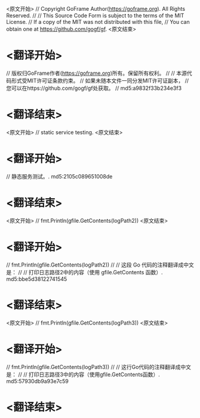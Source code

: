 
<原文开始>
// Copyright GoFrame Author(https://goframe.org). All Rights Reserved.
//
// This Source Code Form is subject to the terms of the MIT License.
// If a copy of the MIT was not distributed with this file,
// You can obtain one at https://github.com/gogf/gf.
<原文结束>

# <翻译开始>
// 版权归GoFrame作者(https://goframe.org)所有。保留所有权利。
//
// 本源代码形式受MIT许可证条款约束。
// 如果未随本文件一同分发MIT许可证副本，
// 您可以在https://github.com/gogf/gf处获取。
// md5:a9832f33b234e3f3
# <翻译结束>


<原文开始>
// static service testing.
<原文结束>

# <翻译开始>
// 静态服务测试。. md5:2105c089651008de
# <翻译结束>


<原文开始>
// fmt.Println(gfile.GetContents(logPath2))
<原文结束>

# <翻译开始>
// fmt.Println(gfile.GetContents(logPath2)) 
// 
// 这段 Go 代码的注释翻译成中文是：
// 
// 打印日志路径2中的内容（使用 gfile.GetContents 函数）. md5:bbe5d38122741545
# <翻译结束>


<原文开始>
// fmt.Println(gfile.GetContents(logPath3))
<原文结束>

# <翻译开始>
// fmt.Println(gfile.GetContents(logPath3)) 
// 
// 这行Go代码的注释翻译成中文是：
// 
// 打印日志路径3中的内容（使用gfile.GetContents函数）. md5:57930db9a93e7c59
# <翻译结束>

